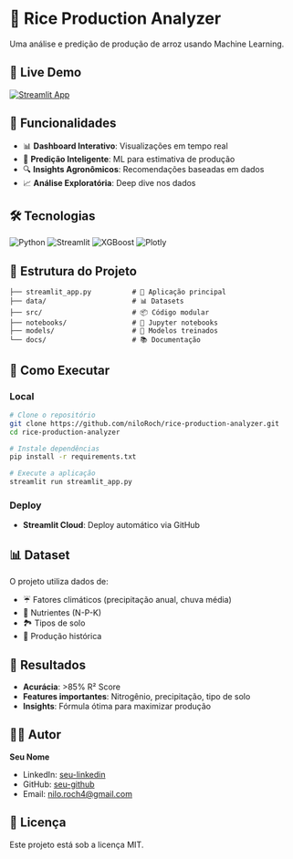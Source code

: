 # 🌾 Rice Production Analyzer

Uma análise e predição de produção de arroz usando Machine Learning.

## 🚀 Live Demo
[![Streamlit App](https://static.streamlit.io/badges/streamlit_badge_black_white.svg)](https://your-app-url.streamlit.app)

## 🎯 Funcionalidades

- 📊 **Dashboard Interativo**: Visualizações em tempo real
- 🤖 **Predição Inteligente**: ML para estimativa de produção
- 🔍 **Insights Agronômicos**: Recomendações baseadas em dados
- 📈 **Análise Exploratória**: Deep dive nos dados

## 🛠️ Tecnologias

![Python](https://img.shields.io/badge/Python-3.9+-blue?logo=python&logoColor=white)
![Streamlit](https://img.shields.io/badge/Streamlit-1.28+-red?logo=streamlit&logoColor=white)
![XGBoost](https://img.shields.io/badge/XGBoost-ML-green)
![Plotly](https://img.shields.io/badge/Plotly-Interactive-blue)

## 📁 Estrutura do Projeto

```
├── streamlit_app.py          # 🎯 Aplicação principal
├── data/                     # 📊 Datasets
├── src/                      # 📦 Código modular
├── notebooks/                # 📓 Jupyter notebooks
├── models/                   # 🤖 Modelos treinados
└── docs/                     # 📚 Documentação
```

## 🚀 Como Executar

### Local
```bash
# Clone o repositório
git clone https://github.com/niloRoch/rice-production-analyzer.git
cd rice-production-analyzer

# Instale dependências
pip install -r requirements.txt

# Execute a aplicação
streamlit run streamlit_app.py
```

### Deploy
- **Streamlit Cloud**: Deploy automático via GitHub


## 📊 Dataset

O projeto utiliza dados de:
- ☔ Fatores climáticos (precipitação anual, chuva média)
- 🌱 Nutrientes (N-P-K)
- 🏞️ Tipos de solo
- 🌾 Produção histórica

## 🎯 Resultados

- **Acurácia**: >85% R² Score
- **Features importantes**: Nitrogênio, precipitação, tipo de solo
- **Insights**: Fórmula ótima para maximizar produção

## 👨‍💻 Autor

**Seu Nome**
- LinkedIn: [seu-linkedin](https://www.linkedin.com/in/nilo-rocha-/)
- GitHub: [seu-github](https://github.com/niloRoch)
- Email: nilo.roch4@gmail.com

## 📄 Licença
Este projeto está sob a licença MIT. 
